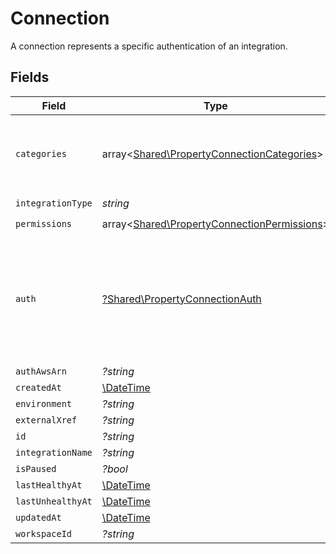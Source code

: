 # Connection

A connection represents a specific authentication of an integration.


## Fields

| Field                                                                                               | Type                                                                                                | Required                                                                                            | Description                                                                                         |
| --------------------------------------------------------------------------------------------------- | --------------------------------------------------------------------------------------------------- | --------------------------------------------------------------------------------------------------- | --------------------------------------------------------------------------------------------------- |
| `categories`                                                                                        | array<[Shared\PropertyConnectionCategories](../../Models/Shared/PropertyConnectionCategories.md)>   | :heavy_check_mark:                                                                                  | The Integration categories that this connection supports                                            |
| `integrationType`                                                                                   | *string*                                                                                            | :heavy_check_mark:                                                                                  | N/A                                                                                                 |
| `permissions`                                                                                       | array<[Shared\PropertyConnectionPermissions](../../Models/Shared/PropertyConnectionPermissions.md)> | :heavy_check_mark:                                                                                  | N/A                                                                                                 |
| `auth`                                                                                              | [?Shared\PropertyConnectionAuth](../../Models/Shared/PropertyConnectionAuth.md)                     | :heavy_minus_sign:                                                                                  | An authentication object that represents a specific authorized user's connection to an integration. |
| `authAwsArn`                                                                                        | *?string*                                                                                           | :heavy_minus_sign:                                                                                  | N/A                                                                                                 |
| `createdAt`                                                                                         | [\DateTime](https://www.php.net/manual/en/class.datetime.php)                                       | :heavy_minus_sign:                                                                                  | N/A                                                                                                 |
| `environment`                                                                                       | *?string*                                                                                           | :heavy_minus_sign:                                                                                  | N/A                                                                                                 |
| `externalXref`                                                                                      | *?string*                                                                                           | :heavy_minus_sign:                                                                                  | N/A                                                                                                 |
| `id`                                                                                                | *?string*                                                                                           | :heavy_minus_sign:                                                                                  | N/A                                                                                                 |
| `integrationName`                                                                                   | *?string*                                                                                           | :heavy_minus_sign:                                                                                  | N/A                                                                                                 |
| `isPaused`                                                                                          | *?bool*                                                                                             | :heavy_minus_sign:                                                                                  | N/A                                                                                                 |
| `lastHealthyAt`                                                                                     | [\DateTime](https://www.php.net/manual/en/class.datetime.php)                                       | :heavy_minus_sign:                                                                                  | N/A                                                                                                 |
| `lastUnhealthyAt`                                                                                   | [\DateTime](https://www.php.net/manual/en/class.datetime.php)                                       | :heavy_minus_sign:                                                                                  | N/A                                                                                                 |
| `updatedAt`                                                                                         | [\DateTime](https://www.php.net/manual/en/class.datetime.php)                                       | :heavy_minus_sign:                                                                                  | N/A                                                                                                 |
| `workspaceId`                                                                                       | *?string*                                                                                           | :heavy_minus_sign:                                                                                  | N/A                                                                                                 |